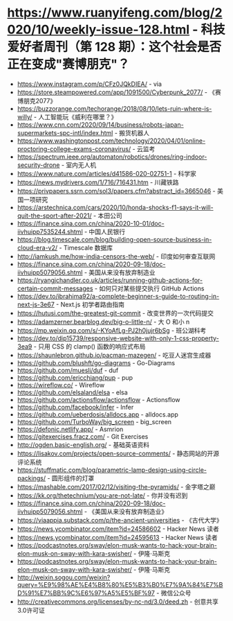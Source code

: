 # https://www.ruanyifeng.com/blog/2020/10/weekly-issue-128.html - 科技爱好者周刊（第 128 期）：这个社会是否正在变成"赛博朋克"？

- https://www.instagram.com/p/CFz0JQkDIEA/ - via
- https://store.steampowered.com/app/1091500/Cyberpunk_2077/ - 《赛博朋克2077》
- https://buzzorange.com/techorange/2018/08/10/lets-ruin-where-is-willy/ - 人工智能玩《威利在哪里？》
- https://www.cnn.com/2020/09/14/business/robots-japan-supermarkets-spc-intl/index.html - 搬货机器人
- https://www.washingtonpost.com/technology/2020/04/01/online-proctoring-college-exams-coronavirus/ - 云监考
- https://spectrum.ieee.org/automaton/robotics/drones/ring-indoor-security-drone - 室内无人机
- https://www.nature.com/articles/d41586-020-02751-1 - 科学家
- https://news.mydrivers.com/1/716/716431.htm - 川藏铁路
- https://privpapers.ssrn.com/sol3/papers.cfm?abstract_id=3665046 - 美国一项研究
- https://arstechnica.com/cars/2020/10/honda-shocks-f1-says-it-will-quit-the-sport-after-2021/ - 本田公司
- https://finance.sina.com.cn/china/2020-10-01/doc-iivhuipp7535244.shtml - 中国人民银行
- https://blog.timescale.com/blog/building-open-source-business-in-cloud-era-v2/ - Timescale 数据库
- http://iamkush.me/how-india-censors-the-web/ - 印度如何审查互联网
- https://finance.sina.com.cn/china/2020-09-18/doc-iivhuipp5079056.shtml - 美国从来没有放弃制造业
- https://ryangjchandler.co.uk/articles/running-github-actions-for-certain-commit-messages - 如何只对某些提交执行 GitHub Actions
- https://dev.to/ibrahima92/a-complete-beginner-s-guide-to-routing-in-next-js-3e67 - Next.js 初学者路由指南
- https://hutusi.com/the-greatest-git-commit - 改变世界的一次代码提交
- https://adamzerner.bearblog.dev/big-o-little-n/ - 大 O 和小 n
- https://mp.weixin.qq.com/s/-KYoAfLg-PJ2h0jujr6bSg - 班公湖科考
- https://dev.to/dip15739/responsive-website-with-only-1-css-property-3ea9 - 只用 CSS 的 clamp() 函数的响应式布局
- https://shaunlebron.github.io/pacman-mazegen/ - 吃豆人迷宫生成器
- https://github.com/blushft/go-diagrams - Go-Diagrams
- https://github.com/muesli/duf - duf
- https://github.com/ericchiang/pup - pup
- https://wireflow.co/ - Wireflow
- https://github.com/elsaland/elsa - elsa
- https://github.com/actionsflow/actionsflow - Actionsflow
- https://github.com/facebook/infer - Infer
- https://github.com/ueberdosis/alldocs.app - alldocs.app
- https://github.com/TurboWay/big_screen - big_screen
- https://defonic.netlify.app/ - Asmrion
- https://gitexercises.fracz.com/ - Git Exercises
- http://ogden.basic-english.org/ - 基础英语资料
- https://lisakov.com/projects/open-source-comments/ - 静态网站的开源评论系统
- https://stuffmatic.com/blog/parametric-lamp-design-using-circle-packings/ - 圆形组件的灯罩
- https://mashable.com/2017/02/12/visiting-the-pyramids/ - 金字塔之巅
- https://kk.org/thetechnium/you-are-not-late/ - 你并没有迟到
- https://finance.sina.com.cn/china/2020-09-18/doc-iivhuipp5079056.shtml - 《美国从来没有放弃制造业》
- https://viaappia.substack.com/p/the-ancient-universities - 《古代大学》
- https://news.ycombinator.com/item?id=24586602 - Hacker News 读者
- https://news.ycombinator.com/item?id=24595613 - Hacker News 读者
- https://podcastnotes.org/sway/elon-musk-wants-to-hack-your-brain-elon-musk-on-sway-with-kara-swisher/ - 伊隆·马斯克
- https://podcastnotes.org/sway/elon-musk-wants-to-hack-your-brain-elon-musk-on-sway-with-kara-swisher/ - 伊隆·马斯克
- http://weixin.sogou.com/weixin?query=%E9%98%AE%E4%B8%80%E5%B3%B0%E7%9A%84%E7%BD%91%E7%BB%9C%E6%97%A5%E5%BF%97 - 微信公众号
- http://creativecommons.org/licenses/by-nc-nd/3.0/deed.zh - 创意共享3.0许可证